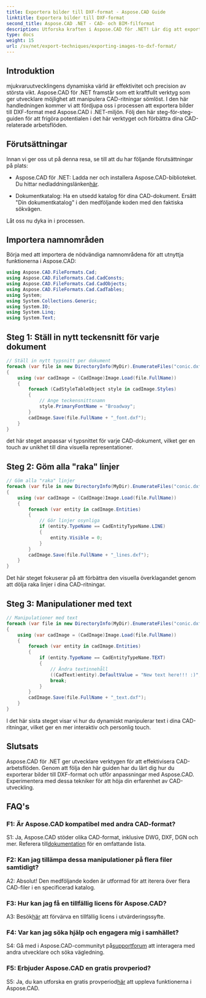 ```yaml
---
title: Exportera bilder till DXF-format - Aspose.CAD Guide
linktitle: Exportera bilder till DXF-format
second_title: Aspose.CAD .NET - CAD- och BIM-filformat
description: Utforska kraften i Aspose.CAD för .NET! Lär dig att exportera bilder till DXF-format utan ansträngning. Förbättra din CAD-utveckling med precision och effektivitet.
type: docs
weight: 15
url: /sv/net/export-techniques/exporting-images-to-dxf-format/
---
```

## Introduktion

mjukvaruutvecklingens dynamiska värld är effektivitet och precision av största vikt. Aspose.CAD för .NET framstår som ett kraftfullt verktyg som ger utvecklare möjlighet att manipulera CAD-ritningar sömlöst. I den här handledningen kommer vi att fördjupa oss i processen att exportera bilder till DXF-format med Aspose.CAD i .NET-miljön. Följ den här steg-för-steg-guiden för att frigöra potentialen i det här verktyget och förbättra dina CAD-relaterade arbetsflöden.

## Förutsättningar

Innan vi ger oss ut på denna resa, se till att du har följande förutsättningar på plats:

-  Aspose.CAD för .NET: Ladda ner och installera Aspose.CAD-biblioteket. Du hittar nedladdningslänken[här](https://releases.aspose.com/cad/net/).

- Dokumentkatalog: Ha en utsedd katalog för dina CAD-dokument. Ersätt "Din dokumentkatalog" i den medföljande koden med den faktiska sökvägen.

Låt oss nu dyka in i processen.

## Importera namnområden

Börja med att importera de nödvändiga namnområdena för att utnyttja funktionerna i Aspose.CAD:

```csharp
using Aspose.CAD.FileFormats.Cad;
using Aspose.CAD.FileFormats.Cad.CadConsts;
using Aspose.CAD.FileFormats.Cad.CadObjects;
using Aspose.CAD.FileFormats.Cad.CadTables;
using System;
using System.Collections.Generic;
using System.IO;
using System.Linq;
using System.Text;
```

## Steg 1: Ställ in nytt teckensnitt för varje dokument

```csharp
// Ställ in nytt typsnitt per dokument
foreach (var file in new DirectoryInfo(MyDir).EnumerateFiles("conic.dxf"))
{
    using (var cadImage = (CadImage)Image.Load(file.FullName))
    {
        foreach (CadStyleTableObject style in cadImage.Styles)
        {
            // Ange teckensnittsnamn
            style.PrimaryFontName = "Broadway";
        }
        cadImage.Save(file.FullName + "_font.dxf");
    }
}
```

det här steget anpassar vi typsnittet för varje CAD-dokument, vilket ger en touch av unikhet till dina visuella representationer.

## Steg 2: Göm alla "raka" linjer

```csharp
// Göm alla "raka" linjer
foreach (var file in new DirectoryInfo(MyDir).EnumerateFiles("conic.dxf"))
{
    using (var cadImage = (CadImage)Image.Load(file.FullName))
    {
        foreach (var entity in cadImage.Entities)
        {
            // Gör linjer osynliga
            if (entity.TypeName == CadEntityTypeName.LINE)
            {
                entity.Visible = 0;
            }
        }
        cadImage.Save(file.FullName + "_lines.dxf");
    }
}
```

Det här steget fokuserar på att förbättra den visuella överklagandet genom att dölja raka linjer i dina CAD-ritningar.

## Steg 3: Manipulationer med text

```csharp
// Manipulationer med text
foreach (var file in new DirectoryInfo(MyDir).EnumerateFiles("conic.dxf"))
{
    using (var cadImage = (CadImage)Image.Load(file.FullName))
    {
        foreach (var entity in cadImage.Entities)
        {
            if (entity.TypeName == CadEntityTypeName.TEXT)
            {
                // Ändra textinnehåll
                ((CadText)entity).DefaultValue = "New text here!!! :)";
                break;
            }
        }
        cadImage.Save(file.FullName + "_text.dxf");
    }
}
```

I det här sista steget visar vi hur du dynamiskt manipulerar text i dina CAD-ritningar, vilket ger en mer interaktiv och personlig touch.

## Slutsats

Aspose.CAD för .NET ger utvecklare verktygen för att effektivisera CAD-arbetsflöden. Genom att följa den här guiden har du lärt dig hur du exporterar bilder till DXF-format och utför anpassningar med Aspose.CAD. Experimentera med dessa tekniker för att höja din erfarenhet av CAD-utveckling.

## FAQ's

### F1: Är Aspose.CAD kompatibel med andra CAD-format?

 S1: Ja, Aspose.CAD stöder olika CAD-format, inklusive DWG, DXF, DGN och mer. Referera till[dokumentation](https://reference.aspose.com/cad/net/) för en omfattande lista.

### F2: Kan jag tillämpa dessa manipulationer på flera filer samtidigt?

A2: Absolut! Den medföljande koden är utformad för att iterera över flera CAD-filer i en specificerad katalog.

### F3: Hur kan jag få en tillfällig licens för Aspose.CAD?

 A3: Besök[här](https://purchase.aspose.com/temporary-license/) att förvärva en tillfällig licens i utvärderingssyfte.

### F4: Var kan jag söka hjälp och engagera mig i samhället?

 S4: Gå med i Aspose.CAD-communityt på[supportforum](https://forum.aspose.com/c/cad/19) att interagera med andra utvecklare och söka vägledning.

### F5: Erbjuder Aspose.CAD en gratis provperiod?

 S5: Ja, du kan utforska en gratis provperiod[här](https://releases.aspose.com/) att uppleva funktionerna i Aspose.CAD.